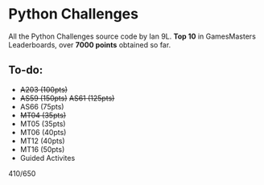 # Python Challenges

All the Python Challenges source code by Ian 9L. **Top 10** in GamesMasters Leaderboards, over **7000 points** obtained so far.

## To-do:
- ~~A203 (100pts)~~
- ~~AS59 (150pts)~~
   ~~AS61 (125pts)~~
- AS66 (75pts)
- ~~MT04 (35pts)~~
- MT05 (35pts)
- MT06 (40pts)
- MT12 (40pts)
- MT16 (50pts)
- Guided Activites

410/650
